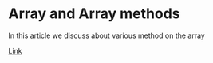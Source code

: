 # Array and Array methods
 
 In this article we discuss about various method on the array

 [Link](https://hashnode.com/preview/63e10365c8908200088c83ec)